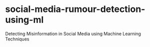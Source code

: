 # social-media-rumour-detection-using-ml
Detecting Misinformation in Social Media using Machine Learning Techniques
